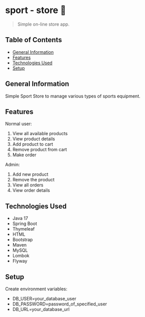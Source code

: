 # sport - store 🤺
> Simple on-line store app.

## Table of Contents
* [General Information](#general-information)
* [Features](#features)
* [Technologies Used](#technologies-used)
* [Setup](#setup)

## General Information
Simple Sport Store to manage various types of sports equipment.

## Features 
Normal user:
1. View all available products
2. View product details
3. Add product to cart
4. Remove product from cart
5. Make order

Admin:
1.  Add new product
2.  Remove the product
3.  View all orders
4.  View order details


## Technologies Used
- Java 17
- Spring Boot
- Thymeleaf
- HTML
- Bootstrap
- Maven 
- MySQL 
- Lombok
- Flyway

## Setup
Create environment variables:
- DB_USER=your_database_user
- DB_PASSWORD=password_of_specified_user
- DB_URL=your_database_url
